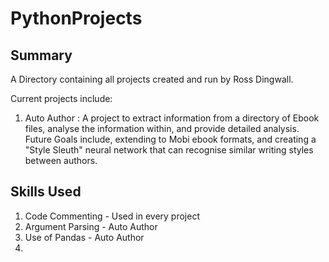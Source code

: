# PythonProjects

## Summary
A Directory containing all projects created and run by Ross Dingwall.

Current projects include:

1. Auto Author : A project to extract information from a  directory of Ebook files,
analyse the information within, and provide detailed analysis. Future Goals include, 
extending to Mobi ebook formats, and creating a "Style Sleuth" neural network that can
recognise similar writing styles between authors.

## Skills Used

1. Code Commenting - Used in every project
2. Argument Parsing - Auto Author
3. Use of Pandas - Auto Author
4. 